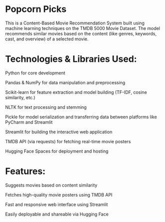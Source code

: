 # Popcorn Picks
This is a Content-Based Movie Recommendation System built using machine learning techniques on the TMDB 5000 Movie Dataset. The model recommends similar movies based on the content (like genres, keywords, cast, and overview) of a selected movie.

# Technologies & Libraries Used:
Python for core development

Pandas & NumPy for data manipulation and preprocessing

Scikit-learn for feature extraction and model building (TF-IDF, cosine similarity, etc.)

NLTK for text processing and stemming

Pickle for model serialization and transferring data between platforms like PyCharm and Streamlit

Streamlit for building the interactive web application

TMDB API (via requests) for fetching real-time movie posters

Hugging Face Spaces for deployment and hosting

# Features:
Suggests movies based on content similarity

Fetches high-quality movie posters using TMDB API

Fast and responsive web interface using Streamlit

Easily deployable and shareable via Hugging Face
